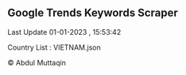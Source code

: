 

## Google Trends Keywords Scraper 
 
Last Update 01-01-2023 , 15:53:42

Country List :
VIETNAM.json



© Abdul Muttaqin 
